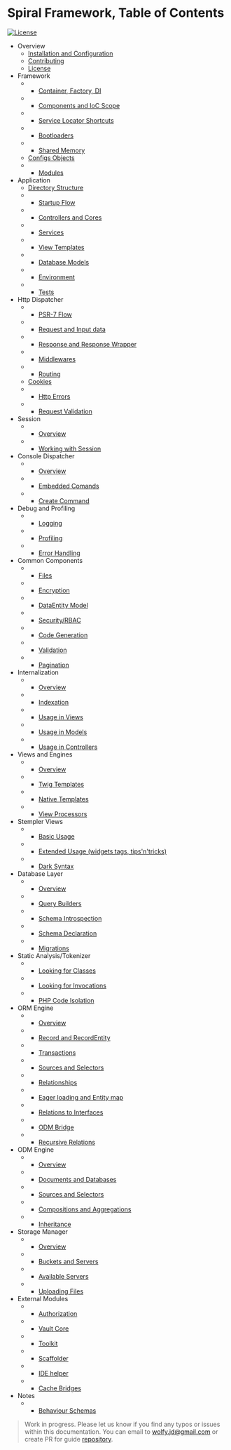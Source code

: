 # Spiral Framework, Table of Contents
[![License](https://poser.pugx.org/spiral/framework/license)](https://packagist.org/packages/spiral/framework) 

* Overview
	* [Installation and Configuration](installation.md)
	* [Contributing](contributing.md)
	* [License](license.md)  	
* Framework
    * - [Container, Factory, DI](framework/container.md)
    * - [Components and IoC Scope](framework/components.md)
    * - [Service Locator Shortcuts](framework/shortcuts.md)
    * - [Bootloaders](framework/bootloaders.md)
    * - [Shared Memory](framework/memory.md)
    * [Configs Objects](framework/configs.md)
    * - [Modules](framework/modules.md)
* Application
	* [Directory Structure](application/directories.md)
	* - [Startup Flow](application/startup.md)
	* - [Controllers and Cores](application/controllers.md)
	* - [Services](application/services.md)
	* - [View Templates](application/views.md)
	* - [Database Models](application/database.md)
	* - [Environment](application/environment.md)
	* - [Tests](application/testing.md)
* Http Dispatcher
	* - [PSR-7 Flow](http/flow.md)
	* - [Request and Input data](http/input.md)
	* - [Response and Response Wrapper](http/response.md)
	* - [Middlewares](http/middlewares.md)
	* - [Routing](http/routing.md)
	* [Cookies](http/cookies.md)
	* - [Http Errors](http/errors.md)
	* - [Request Validation](http/validation.md)
* Session
	* - [Overview](session/overview.md)
	* - [Working with Session](session/usage.md)
* Console Dispatcher
   	* - [Overview](console/overview.md)
   	* - [Embedded Comands](console/commands.md)
   	* - [Create Command](console/scaffolding.md)
* Debug and Profiling
	* - [Logging](debug/logging.md)
 	* - [Profiling](debug/profiling.md)
	* - [Error Handling](debug/errors.md)
* Common Components
   	* - [Files](components/files.md)
   	* - [Encryption](components/encrypter.md)
   	* - [DataEntity Model](components/data-entity.md)
   	* - [Security/RBAC](components/security.md)
   	* - [Code Generation](components/reactor.md)
   	* - [Validation](components/validation.md)
   	* - [Pagination](components/pagination.md)
* Internalization
   	* - [Overview](i18n/overview.md)
   	* - [Indexation](i18n/indexation.md)
   	* - [Usage in Views](i18n/views.md)
   	* - [Usage in Models](i18n/models.md)
   	* - [Usage in Controllers](i18n/controllers.md)
* Views and Engines
	* - [Overview](views/overview.md)
	* - [Twig Templates](views/twig.md)
	* - [Native Templates](views/native.md)
	* - [View Processors](views/processors.md)
* Stempler Views
	* - [Basic Usage](stempler/basics.md)
 	* - [Extended Usage (widgets tags, tips'n'tricks)](stempler/expert.md)
   	* - [Dark Syntax](stempler/dark.md)
* Database Layer
	* - [Overview](database/overview.md)
	* - [Query Builders](database/buidlers.md)
	* - [Schema Introspection](database/introspection.md)
	* - [Schema Declaration](database/declaration.md)
	* - [Migrations](database/migrations.md)
* Static Analysis/Tokenizer
	* - [Looking for Classes](tokenizer/classes.md)
	* - [Looking for Invocations](tokenizer/invocations.md)
	* - [PHP Code Isolation](tokenizer/isolation.md)
* ORM Engine
	* - [Overview](orm/overview.md)
	* - [Record and RecordEntity](orm/entities.md)
	* - [Transactions](orm/transactions.md)
	* - [Sources and Selectors](orm/repositories.md)
	* - [Relationships](orm/relationships.md)
	* - [Eager loading and Entity map](orm/loading.md)
	* - [Relations to Interfaces](orm/late-binding.md)
	* - [ODM Bridge](orm/odm-bridge.md)
	* - [Recursive Relations](orm/recursive.md)
* ODM Engine
	* - [Overview](odm/overview.md)
	* - [Documents and Databases](odm/entities.md)
	* - [Sources and Selectors](orm/repositories.md)
	* - [Compositions and Aggregations](odm/oop.md)
	* - [Inheritance](odm/inheritance.md)
* Storage Manager
  	* - [Overview](storage/overview.md)
  	* - [Buckets and Servers](storage/entities.md)
   	* - [Available Servers](storage/servers.md)
   	* - [Uploading Files](storage/uploading.md)
* External Modules
	* - [Authorization](modules/auth.md)
	* - [Vault Core](modules/vault.md)
	* - [Toolkit](modules/toolkit.md)
	* - [Scaffolder](modules/scaffolder.md)
	* - [IDE helper](modules/ide-helper.md)
	* - [Cache Bridges](modules/cache.md)
* Notes
	* - [Behaviour Schemas](notes/schemas.md)

> Work in progress. Please let us know if you find any typos or issues within this documentation. You can email to [wolfy.jd@gmail.com](mailto:wolfy.jd@gmail.com) or create PR for guide [repository](https://github.com/spiral/guide).
